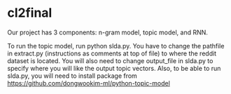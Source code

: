 # cl2final

Our project has 3 components: n-gram model, topic model, and RNN.

To run the topic model, run python slda.py. You have to change the pathfile in extract.py (instructions as comments at top of file) to where the reddit dataset is located.  You will also need to change output_file in slda.py to specify where you will like the output topic vectors.  Also, to be able to run slda.py, you will need to install package from https://github.com/dongwookim-ml/python-topic-model
